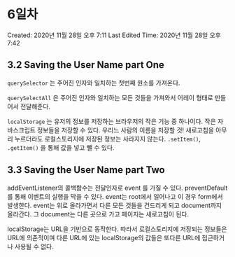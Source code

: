 # 6일차

Created: 2020년 11월 28일 오후 7:11
Last Edited Time: 2020년 11월 28일 오후 7:42

## 3.2 Saving the User Name part One

`querySelector` 는 주어진 인자와 일치하는 첫번째 원소를 가져온다.

`querySelectAll` 은 주어진 인자와 일치하는 모든 것들을 가져와서 어레이 형태로 만들어서 전달해준다.

`localStorage` 는 유저의 정보를 저장하는 브라우저의 작은 기능 중 하나이다. 작은 자바스크립트 정보들을 저장할 수 있다. 우리느 사람의 이름을 저장할 것! 새로고침을 아무리 누르더라도 로컬스토리지에 저장된 정보는 사라지지 않는다. `.setItem()`, `.getItem()` 을 통해 값을 넣고 뺄 수 있다. 

## 3.3 Saving the User Name part Two

addEventListener의 콜백함수는 전달인자로 event 를 가질 수 있다. preventDefault를 통해 이벤트의 실행을 막을 수 있다. event는 root에서 일어나고 이 경우 form에서 발생한다. event는 위로 올라가면서 다른 모든 것들을 건드리게 되고 document까지 올라간다. 그 document는 다른 곳으로 가고 페이지는 새로고침이 된다. 

localStorage는 URL을 기반으로 동작한다. 따라서 로컬스토리지에 저장되는 정보들은URL에 의존적이며 다른 URL에 있는 localStorage의 값들은 또다른 URL에 접근하거나 사용될 수 없다.